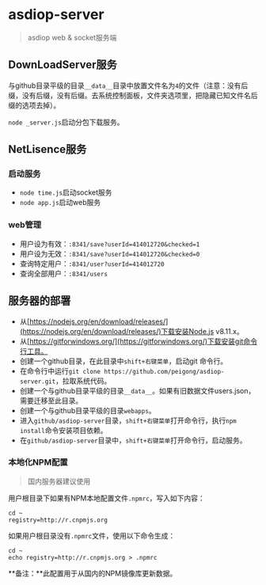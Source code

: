 # asdiop-server

> asdiop web & socket服务端

## DownLoadServer服务 ##

与github目录平级的目录`__data__`目录中放置文件名为`4`的文件（注意：没有后缀，没有后缀，没有后缀。去系统控制面板，文件夹选项里，把隐藏已知文件名后缀的选项去掉）。

`node _server.js`启动分包下载服务。

## NetLisence服务 ##

### 启动服务 ###

- `node time.js`启动socket服务
- `node app.js`启动web服务

### web管理 ###

- 用户设为有效：`:8341/save?userId=414012720&checked=1`
- 用户设为无效：`:8341/save?userId=414012720&checked=0`
- 查询特定用户：`:8341/user?userId=414012720`
- 查询全部用户：`:8341/users`

## 服务器的部署

- 从[https://nodejs.org/en/download/releases/](https://nodejs.org/en/download/releases/)下载安装Node.js v8.11.x。
- 从[https://gitforwindows.org/](https://gitforwindows.org/)下载安装git命令行工具。
- 创建一个github目录，在此目录中`shift+右键菜单`，启动git 命令行。
- 在命令行中运行`git clone https://github.com/peigong/asdiop-server.git`，拉取系统代码。
- 创建一个与github目录平级的目录`__data__`。如果有旧数据文件users.json，需要迁移至此目录。
- 创建一个与github目录平级的目录`webapps`。
- 进入`github/asdiop-server`目录，`shift+右键菜单`打开命令行，执行`npm install`命令安装项目依赖。
- 在`github/asdiop-server`目录中，`shift+右键菜单`打开命令行，启动服务。

### 本地化NPM配置 ###

> 国内服务器建议使用

用户根目录下如果有NPM本地配置文件`.npmrc`，写入如下内容：

    cd ~
    registry=http://r.cnpmjs.org

如果用户根目录没有`.npmrc`文件，使用以下命令生成：

    cd ~
    echo registry=http://r.cnpmjs.org > .npmrc


**备注：**此配置用于从国内的NPM镜像库更新数据。


